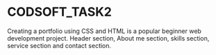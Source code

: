 # CODSOFT_TASK2
Creating a portfolio using CSS and HTML is a popular beginner web development project. Header section, About me section, skills section, service section and contact section.
